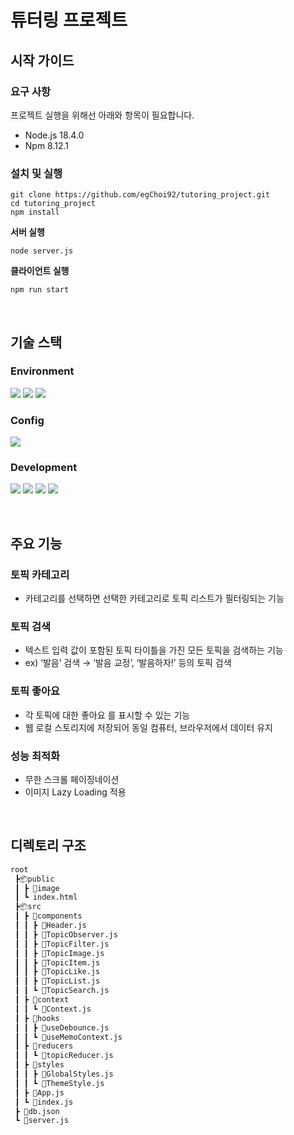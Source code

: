 # 튜터링 프로젝트

## 시작 가이드
### 요구 사항
프로젝트 실행을 위해선 아래와 항목이 필요합니다.
- Node.js 18.4.0
- Npm 8.12.1   
### 설치 및 실행
```terminal
git clone https://github.com/egChoi92/tutoring_project.git
cd tutoring_project
npm install
```   
<b>서버 실행</b>
```terminal
node server.js
```   
<b>클라이언트 실행</b>
```terminal
npm run start
```   
<br>

## 기술 스택
### Environment
<img src="https://img.shields.io/badge/vscode-007ACC?style=for-the-badge&logo=visualstudiocode&logoColor=white"> <img src="https://img.shields.io/badge/github-181717?style=for-the-badge&logo=github&logoColor=white"> <img src="https://img.shields.io/badge/git-F05032?style=for-the-badge&logo=git&logoColor=white">

### Config
<img src="https://img.shields.io/badge/npm-CB3837?style=for-the-badge&logo=npm&logoColor=white">

### Development
<img src="https://img.shields.io/badge/javascript-F7DF1E?style=for-the-badge&logo=javascript&logoColor=black"> <img src="https://img.shields.io/badge/react-61DAFB?style=for-the-badge&logo=react&logoColor=black"> <img src="https://img.shields.io/badge/node-339933?style=for-the-badge&logo=nodedotjs&logoColor=white"> <img src="https://img.shields.io/badge/styled components-DB7093?style=for-the-badge&logo=styled-components&logoColor=white">

<br>

## 주요 기능
### 토픽 카테고리
- 카테고리를 선택하면 선택한 카테고리로 토픽 리스트가 필터링되는 기능   
### 토픽 검색
- 텍스트 입력 값이 포함된 토픽 타이틀을 가진 모든 토픽을 검색하는 기능
- ex) ‘발음’ 검색 → ‘발음 교정’, ‘발음하자!’ 등의 토픽 검색   
### 토픽 좋아요
- 각 토픽에 대한 좋아요 를 표시할 수 있는 기능
- 웹 로컬 스토리지에 저장되어 동일 컴퓨터, 브라우저에서 데이터 유지   
### 성능 최적화
- 무한 스크롤 페이징네이션
- 이미지 Lazy Loading 적용   
<br>

## 디렉토리 구조
```bash
root
 ┣📦public
 ┃ ┣ 📂image
 ┃ ┗ index.html
 ┣📦src
 ┃ ┣ 📂components
 ┃ ┃ ┣ 📜Header.js
 ┃ ┃ ┣ 📜TopicObserver.js
 ┃ ┃ ┣ 📜TopicFilter.js
 ┃ ┃ ┣ 📜TopicImage.js
 ┃ ┃ ┣ 📜TopicItem.js
 ┃ ┃ ┣ 📜TopicLike.js
 ┃ ┃ ┣ 📜TopicList.js
 ┃ ┃ ┗ 📜TopicSearch.js
 ┃ ┣ 📂context
 ┃ ┃ ┗ 📜Context.js
 ┃ ┣ 📂hooks
 ┃ ┃ ┣ 📜useDebounce.js
 ┃ ┃ ┗ 📜useMemoContext.js
 ┃ ┣ 📂reducers
 ┃ ┃ ┗ 📜topicReducer.js
 ┃ ┣ 📂styles
 ┃ ┃ ┣ 📜GlobalStyles.js
 ┃ ┃ ┗ 📜ThemeStyle.js
 ┃ ┣ 📜App.js
 ┃ ┗ 📜index.js
 ┣ 📜db.json
 ┗ 📜server.js
```